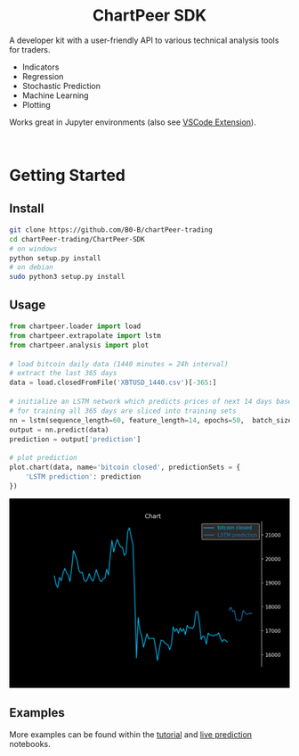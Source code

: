 <h1 align=center>ChartPeer SDK</h1> 

A developer kit with a user-friendly API to various technical analysis tools for traders.

- Indicators
- Regression
- Stochastic Prediction
- Machine Learning
- Plotting

Works great in Jupyter environments (also see [VSCode Extension](https://github.com/Microsoft/vscode-jupyter)).

<br>

# Getting Started
## Install 
```bash
git clone https://github.com/B0-B/chartPeer-trading 
cd chartPeer-trading/ChartPeer-SDK 
# on windows
python setup.py install 
# on debian
sudo python3 setup.py install
```

## Usage

```python
from chartpeer.loader import load
from chartpeer.extrapolate import lstm
from chartpeer.analysis import plot

# load bitcoin daily data (1440 minutes = 24h interval)
# extract the last 365 days
data = load.closedFromFile('XBTUSD_1440.csv')[-365:]

# initialize an LSTM network which predicts prices of next 14 days based on the previous 60 days, 
# for training all 365 days are sliced into training sets
nn = lstm(sequence_length=60, feature_length=14, epochs=50,  batch_size=10)
output = nn.predict(data) 
prediction = output['prediction']

# plot prediction
plot.chart(data, name='bitcoin closed', predictionSets = {
    'LSTM prediction': prediction
})
```

<img src='img/lstm.png'>

## Examples

More examples can be found within the [tutorial](https://github.com/B0-B/chartPeer-trading/blob/main/ChartPeer-SDK/tutorial.ipynb) and [live prediction](https://github.com/B0-B/chartPeer-trading/blob/main/ChartPeer-SDK/lstm_gbm_live_prediction.ipynb) notebooks.
